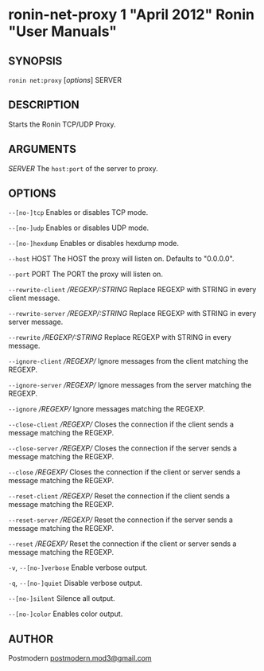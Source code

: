 # ronin-net-proxy 1 "April 2012" Ronin "User Manuals"

## SYNOPSIS

`ronin net:proxy` [*options*] SERVER

## DESCRIPTION

Starts the Ronin TCP/UDP Proxy.

## ARGUMENTS

*SERVER*
  The `host:port` of the server to proxy.

## OPTIONS

`--[no-]tcp`
  Enables or disables TCP mode.

`--[no-]udp`
  Enables or disables UDP mode.

`--[no-]hexdump`
  Enables or disables hexdump mode.

`--host` HOST
  The HOST the proxy will listen on. Defaults to "0.0.0.0".

`--port` PORT
  The PORT the proxy will listen on.

`--rewrite-client` */REGEXP/:STRING*
  Replace REGEXP with STRING in every client message.

`--rewrite-server` */REGEXP/:STRING*
  Replace REGEXP with STRING in every server message.

`--rewrite` */REGEXP/:STRING*
  Replace REGEXP with STRING in every message.

`--ignore-client` */REGEXP/*
  Ignore messages from the client matching the REGEXP.

`--ignore-server` */REGEXP/*
  Ignore messages from the server matching the REGEXP.

`--ignore` */REGEXP/*
  Ignore messages matching the REGEXP.

`--close-client` */REGEXP/*
  Closes the connection if the client sends a message matching the REGEXP.

`--close-server` */REGEXP/*
  Closes the connection if the server sends a message matching the REGEXP.

`--close` */REGEXP/*
  Closes the connection if the client or server sends a message matching the
  REGEXP.

`--reset-client` */REGEXP/*
  Reset the connection if the client sends a message matching the REGEXP.

`--reset-server` */REGEXP/*
  Reset the connection if the server sends a message matching the REGEXP.

`--reset` */REGEXP/*
  Reset the connection if the client or server sends a message matching the
  REGEXP.

`-v`, `--[no-]verbose`
  Enable verbose output.

`-q`, `--[no-]quiet`
  Disable verbose output.

`--[no-]silent`
  Silence all output.

`--[no-]color`
  Enables color output.

## AUTHOR

Postmodern <postmodern.mod3@gmail.com>

